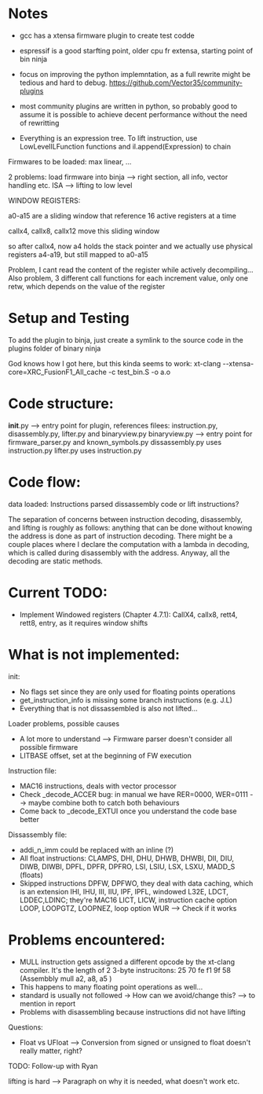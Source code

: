 # Notes

- gcc has a xtensa  firmware plugin to create test codde
- espressif is a good starfting point, older cpu fr extensa, starting point of bin ninja
- focus on improving the python implemntation, as a full rewrite might be tedious and hard to debug.
https://github.com/Vector35/community-plugins
- most community plugins are written in python, so probably good to assume it is possible to achieve decent performance without the need of rewritting

- Everything is an expression tree. To lift instruction, use LowLevelILFunction functions and il.append(Expression) to chain

Firmwares to be loaded: max linear, ...

2 problems:
  load firmware into binja --> right section, all info, vector handling etc.
  ISA --> lifting to low level


WINDOW REGISTERS:


a0-a15 are a sliding window that reference 16 active registers at a time

callx4, callx8, callx12 move this sliding window

so after callx4, now a4 holds the stack pointer and we actually use physical registers a4-a19, but still mapped to a0-a15

Problem, I cant read the content of the register while actively decompiling...
Also problem, 3 different call functions for each increment value, only one retw, which depends on the value of the register


# Setup and Testing
To add the plugin to binja, just create a symlink to the source code in the plugins folder of binary ninja

God knows how I got here, but this kinda seems to work:
 xt-clang --xtensa-core=XRC_FusionF1_All_cache -c test_bin.S -o a.o

# Code structure:
__init__.py --> entry point for plugin, references filees: instruction.py, disassembly.py, lifter.py and binaryview.py
binaryview.py --> entry point for firmware_parser.py and known_symbols.py
dissassembly.py uses instruction.py
lifter.py uses instruction.py

# Code flow:
data loaded:
Instructions parsed
dissassembly code or lift instructions?


The separation of concerns between instruction decoding, disassembly, and
lifting is roughly as follows: anything that can be done without knowing the
address is done as part of instruction decoding. There might be a couple places
where I declare the computation with a lambda in decoding, which is called
during disassembly with the address. Anyway, all the decoding are static
methods.

# Current TODO:
 - Implement Windowed registers (Chapter 4.7.1): CallX4, callx8, rett4, rett8, entry, as it requires window shifts

# What is not implemented:

init:
 - No flags set since they are only used for floating points operations
 - get_instruction_info is missing some branch instructions (e.g. J.L)
 - Everything that is not dissassembled is also not lifted...

Loader problems, possible causes
 - A lot more to understand --> Firmware parser doesn't consider all possible firmware
 - LITBASE offset, set at the beginning of FW execution

Instruction file:
 - MAC16 instructions, deals with vector processor
 - Check _decode_ACCER bug: in manual we have RER=0000, WER=0111 --> maybe combine both to catch both behaviours
 - Come back to _decode_EXTUI once you understand the code base better 

Dissassembly file:
 - addi_n_imm could be replaced with an inline (?)
 - All float instructions:
    CLAMPS,  DHI, DHU, DHWB, DHWBI, DII, DIU, DIWB, DIWBI, DPFL, DPFR, DPFRO,
    LSI, LSIU, LSX, LSXU, MADD_S (floats)
 - Skipped instructions
    DPFW, DPFWO, they deal with data caching, which is an extension
    IHI, IHU, III, IIU, IPF, IPFL, windowed L32E, LDCT, 
    LDDEC,LDINC; they're MAC16
    LICT, LICW, instruction cache option
    LOOP, LOOPGTZ, LOOPNEZ, loop option
    WUR --> Check if it works



# Problems encountered:
 - MULL instruction gets assigned a different opcode by the xt-clang compiler. It's the length of 2 3-byte instrucitons: 25 70 fe f1 9f 58 (Assembbly mull a2, a8, a5 )
 - This happens to many floating point operations as well...
 - standard is usually not followed -> How can we avoid/change this? --> to mention in report
 - Problems with disassembling because instructions did not have lifting 

Questions:
 - Float vs UFloat --> Conversion from signed or unsigned to float doesn't really matter, right?


TODO:
Follow-up with Ryan

lifting is hard --> Paragraph on why it is needed, what doesn't work etc.



